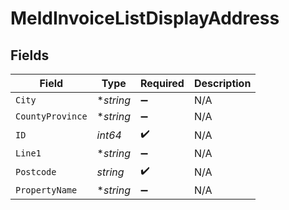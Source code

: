 # MeldInvoiceListDisplayAddress


## Fields

| Field              | Type               | Required           | Description        |
| ------------------ | ------------------ | ------------------ | ------------------ |
| `City`             | **string*          | :heavy_minus_sign: | N/A                |
| `CountyProvince`   | **string*          | :heavy_minus_sign: | N/A                |
| `ID`               | *int64*            | :heavy_check_mark: | N/A                |
| `Line1`            | **string*          | :heavy_minus_sign: | N/A                |
| `Postcode`         | *string*           | :heavy_check_mark: | N/A                |
| `PropertyName`     | **string*          | :heavy_minus_sign: | N/A                |
